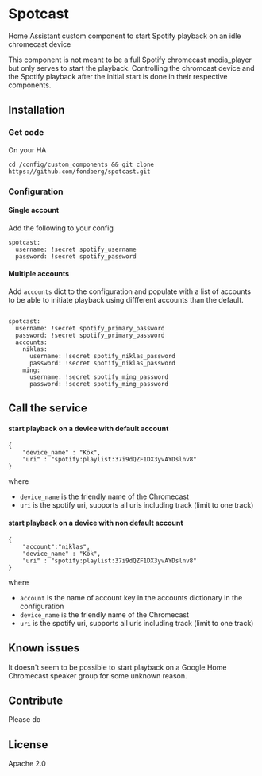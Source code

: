 # Spotcast 
Home Assistant custom component to start Spotify playback on an idle chromecast device

This component is not meant to be a full Spotify chromecast media_player but only serves to start the playback. Controlling the chromcast device and the Spotify playback after the initial start is done in their respective components.


## Installation


### Get code
On your HA
```
cd /config/custom_components && git clone https://github.com/fondberg/spotcast.git
```


### Configuration
#### Single account
Add the following to your config
```
spotcast:
  username: !secret spotify_username
  password: !secret spotify_password
```
#### Multiple accounts
Add `accounts` dict to the configuration and populate with a list of accounts to 
be able to initiate playback using diffferent accounts than the default.
```

spotcast:
  username: !secret spotify_primary_password
  password: !secret spotify_primary_password
  accounts:
    niklas:
      username: !secret spotify_niklas_password
      password: !secret spotify_niklas_password
    ming:
      username: !secret spotify_ming_password
      password: !secret spotify_ming_password
```

## Call the service
#### start playback on a device with default account
```
{
	"device_name" : "Kök",
	"uri" : "spotify:playlist:37i9dQZF1DX3yvAYDslnv8"
}
```
where 
 - `device_name` is the friendly name of the Chromecast
 - `uri` is the spotify uri, supports all uris including track (limit to one track)
 
#### start playback on a device with non default account
```
{
    "account":"niklas",
	"device_name" : "Kök",
	"uri" : "spotify:playlist:37i9dQZF1DX3yvAYDslnv8"
}
```
where 
 - `account` is the name of account key in the accounts dictionary in the configuration
 - `device_name` is the friendly name of the Chromecast
 - `uri` is the spotify uri, supports all uris including track (limit to one track)


 
 ## Known issues
 It doesn't seem to be possible to start playback on a Google Home Chromecast speaker group for some unknown reason.
 
 
 ## Contribute
 Please do
 
 ## License
 Apache 2.0